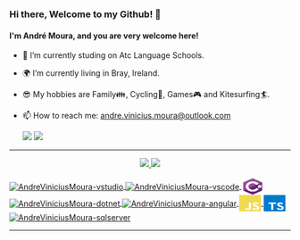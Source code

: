 ### Hi there, Welcome to my Github! 👋
#### I'm André Moura, and you are very welcome here!

<!--
**AndreViniciusMoura/AndreViniciusMoura** is a ✨ _special_ ✨ repository because its `README.md` (this file) appears on your GitHub profile.

Here are some ideas to get you started:

- 🔭 I’m currently working on ...
- 🌱 I’m currently learning ...
- 👯 I’m looking to collaborate on ...
- 🤔 I’m looking for help with ...
- 💬 Ask me about ...
- 📫 How to reach me: ...
- 😄 Pronouns: ...
- ⚡ Fun fact: ...
-->

- 📖 I’m currently studing on Atc Language Schools.
- 🌍 I’m currently living in Bray, Ireland.
- 😎 My hobbies are Family👪, Cycling🚴, Games🎮 and Kitesurfing🏄.
- 📫 How to reach me: andre.vinicius.moura@outlook.com

  <div>
    <a href = "mailto:andre.vinicius.moura@outlook.com"><img src="https://img.shields.io/badge/Microsoft_Outlook-0078D4?style=for-the-badge&logo=microsoft-outlook&logoColor=white" target="_blank"></a>
    <a href="https://www.linkedin.com/in/andre-vinicius-moura" target="_blank"><img src="https://img.shields.io/badge/-LinkedIn-%230077B5?style=for-the-badge&logo=linkedin&logoColor=white" target="_blank"></a> 
  </div>

<hr/>

  <div align="center">
    <a href="https://github.com/AndreViniciusMoura">
    <img height="180em" src="https://github-readme-stats.vercel.app/api?username=AndreViniciusMoura&show_icons=true&theme=tokyonight&include_all_commits=true&count_private=true"/> 
    <img height="180em" src="https://github-readme-stats.vercel.app/api/top-langs/?username=AndreViniciusMoura&layout=compact&langs_count=7&theme=tokyonight"/>
  </div>

  <div style="display: inline_block"><br>
    <img align="center" alt="AndreViniciusMoura-vstudio" height="30" width="40" src="https://cdn.jsdelivr.net/gh/devicons/devicon/icons/visualstudio/visualstudio-plain.svg">
    <img align="center" alt="AndreViniciusMoura-vscode" height="30" width="40" src="https://cdn.jsdelivr.net/gh/devicons/devicon/icons/vscode/vscode-original.svg">
    <img align="center" alt="AndreViniciusMoura-Csharp" height="30" width="40" src="https://raw.githubusercontent.com/devicons/devicon/master/icons/csharp/csharp-original.svg">
    <img align="center" alt="AndreViniciusMoura-dotnet" height="30" width="40" src="https://cdn.jsdelivr.net/gh/devicons/devicon/icons/dotnetcore/dotnetcore-original.svg">  
    <img align="center" alt="AndreViniciusMoura-angular" height="30" width="40" src="https://cdn.jsdelivr.net/gh/devicons/devicon/icons/angularjs/angularjs-original.svg">
    <img align="center" alt="AndreViniciusMoura-javascript" height="30" width="40" src="https://raw.githubusercontent.com/devicons/devicon/master/icons/javascript/javascript-plain.svg">
    <img align="center" alt="AndreViniciusMoura-typescript" height="30" width="40" src="https://raw.githubusercontent.com/devicons/devicon/master/icons/typescript/typescript-plain.svg">  
    <img align="center" alt="AndreViniciusMoura-sqlserver" height="30" width="40" src="https://cdn.jsdelivr.net/gh/devicons/devicon/icons/microsoftsqlserver/microsoftsqlserver-plain-wordmark.svg">
  </div>
  
<hr/>


